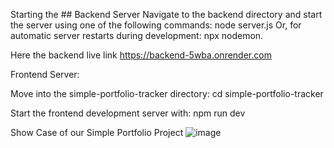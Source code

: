 Starting the ## Backend Server
Navigate to the backend directory and start the server using one of the following commands:
node server.js
Or, for automatic server restarts during development: npx nodemon.

Here the backend live link
https://backend-5wba.onrender.com

Frontend Server:

Move into the simple-portfolio-tracker directory:
cd simple-portfolio-tracker

Start the frontend development server with:
npm run dev

Show Case of our Simple Portfolio Project
![image](https://github.com/user-attachments/assets/e4f4cb00-6e68-4d3a-a5dd-ba12dba19e70)




